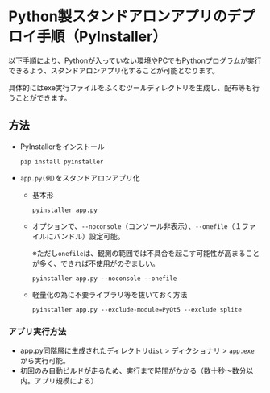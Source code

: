 # Python製スタンドアロンアプリのデプロイ手順（PyInstaller）

以下手順により、Pythonが入っていない環境やPCでもPythonプログラムが実行できるよう、スタンドアロンアプリ化することが可能となります。

具体的にはexe実行ファイルをふくむツールディレクトリを生成し、配布等も行うことができます。

## 方法

- PyInstallerをインストール

    ```
    pip install pyinstaller
    ```

- `app.py(例)`をスタンドアロンアプリ化

  - 基本形

    ```
    pyinstaller app.py
    ```

  - オプションで、`--noconsole`（コンソール非表示）、`--onefile`（１ファイルにバンドル）設定可能。

    ※ただし`onefile`は、観測の範囲では不具合を起こす可能性が高まることが多く、できれば不使用がのぞましい。

    ```
    pyinstaller app.py --noconsole --onefile
    ```

  - 軽量化の為に不要ライブラリ等を抜いておく方法

    ```
    pyinstaller app.py --exclude-module=PyQt5 --exclude splite
    ```

### アプリ実行方法

- app.py同階層に生成されたディレクトリ`dist` > ディクショナリ > `app.exe` から実行可能。
- 初回のみ自動ビルドが走るため、実行まで時間がかかる（数十秒～数分以内。アプリ規模による）

